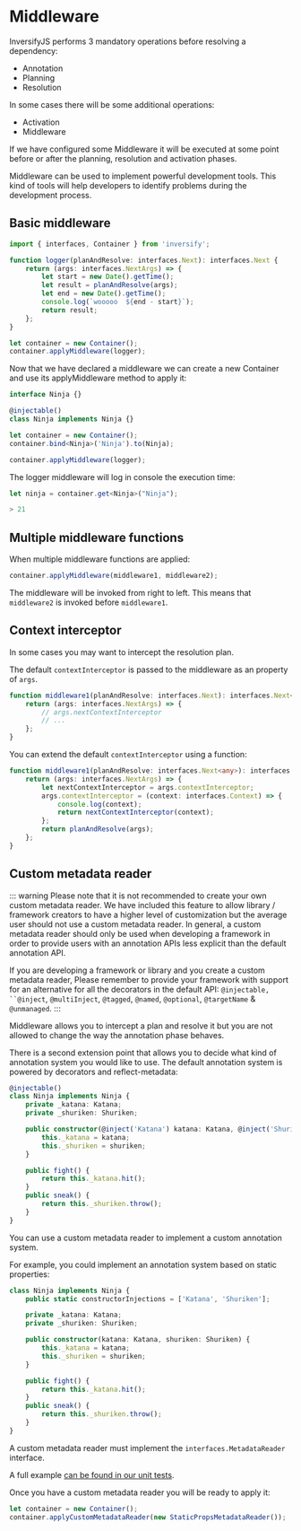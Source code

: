 # Middleware

InversifyJS performs 3 mandatory operations before resolving a dependency:

-   Annotation
-   Planning
-   Resolution

In some cases there will be some additional operations:

-   Activation
-   Middleware

If we have configured some Middleware it will be executed at some point before or after the planning,
resolution and activation phases.

Middleware can be used to implement powerful development tools. This kind of tools will help developers
to identify problems during the development process.

## Basic middleware

```ts
import { interfaces, Container } from 'inversify';

function logger(planAndResolve: interfaces.Next): interfaces.Next {
	return (args: interfaces.NextArgs) => {
		let start = new Date().getTime();
		let result = planAndResolve(args);
		let end = new Date().getTime();
		console.log(`wooooo  ${end - start}`);
		return result;
	};
}

let container = new Container();
container.applyMiddleware(logger);
```

Now that we have declared a middleware we can create a new Container and use its applyMiddleware
method to apply it:

```ts
interface Ninja {}

@injectable()
class Ninja implements Ninja {}

let container = new Container();
container.bind<Ninja>('Ninja').to(Ninja);

container.applyMiddleware(logger);
```

The logger middleware will log in console the execution time:

```ts
let ninja = container.get<Ninja>("Ninja");

> 21
```

## Multiple middleware functions

When multiple middleware functions are applied:

```ts
container.applyMiddleware(middleware1, middleware2);
```

The middleware will be invoked from right to left.
This means that `middleware2` is invoked before `middleware1`.

## Context interceptor

In some cases you may want to intercept the resolution plan.

The default `contextInterceptor` is passed to the middleware as an property of `args`.

```ts
function middleware1(planAndResolve: interfaces.Next): interfaces.Next<any> {
	return (args: interfaces.NextArgs) => {
		// args.nextContextInterceptor
		// ...
	};
}
```

You can extend the default `contextInterceptor` using a function:

```ts
function middleware1(planAndResolve: interfaces.Next<any>): interfaces.Next<any> {
	return (args: interfaces.NextArgs) => {
		let nextContextInterceptor = args.contextInterceptor;
		args.contextInterceptor = (context: interfaces.Context) => {
			console.log(context);
			return nextContextInterceptor(context);
		};
		return planAndResolve(args);
	};
}
```

## Custom metadata reader

::: warning
Please note that it is not recommended to create your own custom
metadata reader. We have included this feature to allow library / framework creators
to have a higher level of customization but the average user should not use a custom
metadata reader. In general, a custom metadata reader should only be used when
developing a framework in order to provide users with an annotation APIs
less explicit than the default annotation API.

If you are developing a framework or library and you create a custom metadata reader,
Please remember to provide your framework with support for an alternative for all the
decorators in the default API: ` @injectable, ``@inject `, `@multiInject`, `@tagged`,
`@named`, `@optional`, `@targetName` & `@unmanaged`.
:::

Middleware allows you to intercept a plan and resolve it but you are not allowed to change the way the annotation phase behaves.

There is a second extension point that allows you to decide what kind of annotation
system you would like to use. The default annotation system is powered by decorators and
reflect-metadata:

```ts
@injectable()
class Ninja implements Ninja {
	private _katana: Katana;
	private _shuriken: Shuriken;

	public constructor(@inject('Katana') katana: Katana, @inject('Shuriken') shuriken: Shuriken) {
		this._katana = katana;
		this._shuriken = shuriken;
	}

	public fight() {
		return this._katana.hit();
	}
	public sneak() {
		return this._shuriken.throw();
	}
}
```

You can use a custom metadata reader to implement a custom annotation system.

For example, you could implement an annotation system based on static properties:

```ts
class Ninja implements Ninja {
	public static constructorInjections = ['Katana', 'Shuriken'];

	private _katana: Katana;
	private _shuriken: Shuriken;

	public constructor(katana: Katana, shuriken: Shuriken) {
		this._katana = katana;
		this._shuriken = shuriken;
	}

	public fight() {
		return this._katana.hit();
	}
	public sneak() {
		return this._shuriken.throw();
	}
}
```

A custom metadata reader must implement the `interfaces.MetadataReader` interface.

A full example [can be found in our unit tests](https://github.com/inversify/InversifyJS/blob/master/test/features/metadata_reader.test.ts).

Once you have a custom metadata reader you will be ready to apply it:

```ts
let container = new Container();
container.applyCustomMetadataReader(new StaticPropsMetadataReader());
```
